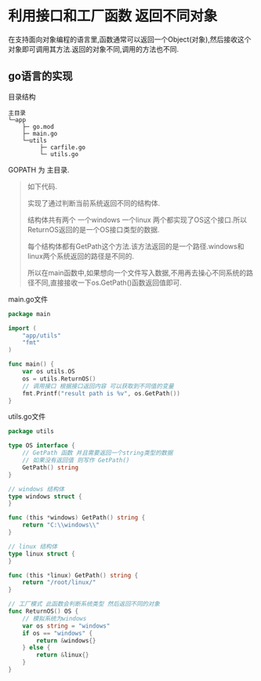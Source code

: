 # 利用接口和工厂函数 返回不同对象

在支持面向对象编程的语言里,函数通常可以返回一个Object(对象),然后接收这个对象即可调用其方法.返回的对象不同,调用的方法也不同.

## go语言的实现

目录结构

```
主目录
└─app
    ├─ go.mod
    ├─ main.go
    └─utils
         ├─ carfile.go
         └─ utils.go
```

GOPATH 为 主目录.

> 如下代码.
>  
> 实现了通过判断当前系统返回不同的结构体.
>  
> 结构体共有两个 一个windows 一个linux 两个都实现了OS这个接口.所以ReturnOS返回的是一个OS接口类型的数据.
>  
> 每个结构体都有GetPath这个方法.该方法返回的是一个路径.windows和linux两个系统返回的路径是不同的.
>  
> 所以在main函数中,如果想向一个文件写入数据,不用再去操心不同系统的路径不同,直接接收一下os.GetPath()函数返回值即可.


main.go文件

```go
package main

import (
	"app/utils"
	"fmt"
)

func main() {
	var os utils.OS
	os = utils.ReturnOS()
	// 调用接口 根据接口返回内容 可以获取到不同值的变量
	fmt.Printf("result path is %v", os.GetPath())
}
```

utils.go文件

```go
package utils

type OS interface {
	// GetPath 函数 并且需要返回一个string类型的数据
	// 如果没有返回值 则写作 GetPath()
	GetPath() string
}

// windows 结构体
type windows struct {
}

func (this *windows) GetPath() string {
	return "C:\\windows\\"
}

// linux 结构体
type linux struct {
}

func (this *linux) GetPath() string {
	return "/root/linux/"
}

// 工厂模式 此函数会判断系统类型 然后返回不同的对象
func ReturnOS() OS {
	// 模拟系统为windows
	var os string = "windows"
	if os == "windows" {
		return &windows{}
	} else {
		return &linux{}
	}
}
```
